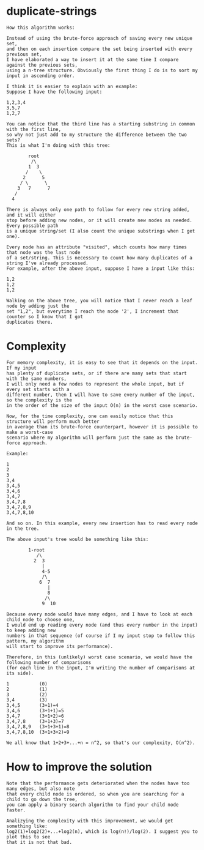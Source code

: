 # duplicate-strings

	How this algorithm works:

	Instead of using the brute-force approach of saving every new unique set,
	and then on each insertion compare the set being inserted with every previous set,
	I have elaborated a way to insert it at the same time I compare against the previous sets,
	using a n-tree structure. Obviously the first thing I do is to sort my input in ascending order.

	I think it is easier to explain with an example:
	Suppose I have the following input:

	1,2,3,4
	3,5,7
	1,2,7

	You can notice that the third line has a starting substring in common with the first line,
	so why not just add to my structure the difference between the two sets?
	This is what I'm doing with this tree:

			root
			 /\
			1  3
		   /    \
		  2      5
		 / \      \
		3   7      7
	   /
	  4

	There is always only one path to follow for every new string added, and it will either
	stop before adding new nodes, or it will create new nodes as needed. Every possible path
	is a unique string/set (I also count the unique substrings when I get one).

	Every node has an attribute "visited", which counts how many times that node was the last node
	of a set/string. This is necessary to count how many duplicates of a string I've already processed.
	For example, after the above input, suppose I have a input like this:

	1,2
	1,2
	1,2

	Walking on the above tree, you will notice that I never reach a leaf node by adding just the
	set "1,2", but everytime I reach the node '2', I increment that counter so I know that I got
	duplicates there.

# Complexity

	For memory complexity, it is easy to see that it depends on the input. If my input
	has plenty of duplicate sets, or if there are many sets that start with the same numbers,
	I will only need a few nodes to represent the whole input, but if every set starts with a 
	different number, then I will have to save every number of the input, so the complexity is the
	in the order of the size of the input O(n) in the worst case scenario.

	Now, for the time complexity, one can easily notice that this structure will perform much better
	in average than its brute-force counterpart, however it is possible to make a worst-case
	scenario where my algorithm will perform just the same as the brute-force approach.

	Example:

	1
	2
	3
	3,4
	3,4,5
	3,4,6
	3,4,7
	3,4,7,8
	3,4,7,8,9
	3,4,7,8,10

	And so on. In this example, every new insertion has to read every node in the tree.

	The above input's tree would be something like this:

			1-root
			   /\
			  2  3
				 |
				 4-5
				 /\
				6  7
				   |
				   8
				  /\
				 9  10

	Because every node would have many edges, and I have to look at each child node to choose one,
	I would end up reading every node (and thus every number in the input) to keep adding new
	numbers in that sequence (of course if I my input stop to follow this pattern, my algorithm
	will start to improve its performance).

	Therefore, in this (unlikely) worst case scenario, we would have the following number of comparisons
	(for each line in the input, I'm writing the number of comparisons at its side).

	1           (0)
	2           (1)
	3           (2)
	3,4         (3)
	3,4,5       (3+1)=4
	3,4,6       (3+1+1)=5
	3,4,7       (3+1+2)=6
	3,4,7,8     (3+1+3)=7
	3,4,7,8,9   (3+1+3+1)=8
	3,4,7,8,10  (3+1+3+2)=9

	We all know that 1+2+3+...+n = n^2, so that's our complexity, O(n^2).

# How to improve the solution
	Note that the performance gets deteriorated when the nodes have too many edges, but also note
	that every child node is ordered, so when you are searching for a child to go down the tree,
	you can apply a binary search algorithm to find your child node faster.

	Analizying the complexity with this improvement, we would get something like:
	log2(1)+log2(2)+...+log2(n), which is log(n!)/log(2). I suggest you to plot this to see
	that it is not that bad.
